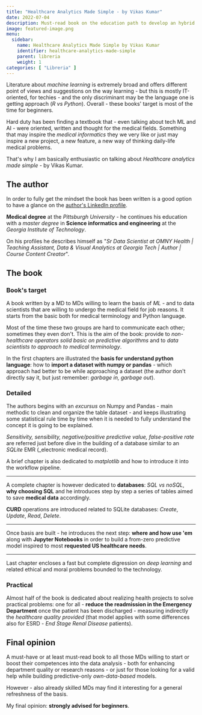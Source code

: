 ```yaml
---
title: "Healthcare Analytics Made Simple - by Vikas Kumar"
date: 2022-07-04
description: Must-read book on the education path to develop an hybrid mindset to enclose both clinical and data scientist knowledges.
image: featured-image.png
menu:
  sidebar:
    name: Healthcare Analytics Made Simple by Vikas Kumar
    identifier: healthcare-analytics-made-simple
    parent: libreria
    weight: 1
categories: [ "Libreria" ]
---
```

Literature about _machine learning_ is extremely broad and offers different point of views and suggestions on the way learning - but this is mostly IT-oriented, for techies - and the only discriminant may be the language one is getting approach (_R vs Python_).
Overall - these books' target is most of the time for beginners.

Hard duty has been finding a textbook that - even talking about tech ML and AI - were oriented, written and thought for the medical fields. Something that may inspire the _medical informatics_ they we very like or just may inspire a new project, a new feature, a new way of thinking daily-life medical problems.

That's why I am basically enthusiastic on talking about _Healthcare analytics made simple_ - by Vikas Kumar.

## The author

In order to fully get the mindset the book has been written is a good option to have a glance on the [author's LinkedIn profile](https://www.linkedin.com/in/vikas-kumar-md-1a1a2525/).

**Medical degree** at the _Pittsburgh University_ - he continues his education with a _master degree_ in **Science informatics and engineering** at the _Georgia Institute of Technology_.

On his profiles he describes himself as "_Sr Data Scientist at OMNY Health | Teaching Assistant, Data & Visual Analytics at Georgia Tech | Author | Course Content Creator_".

## The book

### Book's target
A book written by a MD to MDs willing to learn the basis of _ML_ - and to data scientists that are willing to undergo the medical field for job reasons.
It starts from the basic both for medical terminology and Python language.

Most of the time these two groups are hard to communicate each other; sometimes they even don't. This is the aim of the book: provide to _non-healthcare operators solid basic on predictive algorithms_ and to _data scientists to approach to medical terminology_.

In the first chapters are illustrated the **basis for understand python language**: how to **import a dataset with numpy or pandas** - which approach had better to be while approaching a dataset (the author don't directly say it, but just remember: *garbage in, garbage out*).

### Detailed

The authors begins with an _excursus_ on Numpy and Pandas - main methodic to clean and organize the table dataset - and keeps illustrating some statistical rule time by time when it is needed to fully understand the concept it is going to be explained.

_Sensitivity, sensibility, negative/positive predictive value, false-positive rate_ are referred just before dive in the building of a database similar to an *SQLite* EMR (_electronic medical record).

A brief chapter is also dedicated to _matplotlib_ and how to introduce it into the workflow pipeline.

* * *

A complete chapter is however dedicated to **databases**: _SQL vs noSQL_, **why choosing SQL** and he introduces step by step a series of tables aimed to save **medical data** accordingly.

**CURD** operations are introduced related to SQLite databases: _Create_, _Update_, _Read_, _Delete_.

* * *

Once basis are built - he introduces the next step: **where and how use 'em** along with **Jupyter Notebooks** in order to build a from-zero predictive model inspired to most **requested US healthcare needs**.

* * *

Last chapter encloses a fast but complete digression on _deep learning_ and related ethical and moral problems bounded to the technology.

### Practical

Almost half of the book is dedicated about realizing health projects to solve practical problems: one for all - **reduce the readmission in the Emergency Department** once the patient has been discharged - measuring indirectly the _healthcare quality provided_ (that model applies with some differences also for ESRD - _End Stage Renal Disease_ patients).

## Final opinion

A must-have or at least must-read book to all those MDs willing to start or boost their competences into the data analysis - both for enhancing department quality or research reasons - or just for those looking for a valid help while building predictive-only _own-data-based_ models.

However - also already skilled MDs may find it interesting for a general refreshness of the basis.

My final opinion: **strongly advised for beginners**.